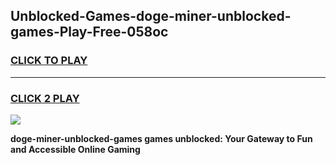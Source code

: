 
## Unblocked-Games-doge-miner-unblocked-games-Play-Free-058oc
<h3>
<a href="https://premium76.site?title=doge-miner-unblocked-games&ref=21A">CLICK TO PLAY</a></h3>
<hr>

<h3>
<a href="https://premium76.site?title=doge-miner-unblocked-games&ref=21A">CLICK 2 PLAY</a>
  
</h3>

<a href="https://premium76.site?title=doge-miner-unblocked-games&ref=21A"><img src="https://clearcache.store/games.png"></a>


**doge-miner-unblocked-games games unblocked: Your Gateway to Fun and Accessible Online Gaming**
